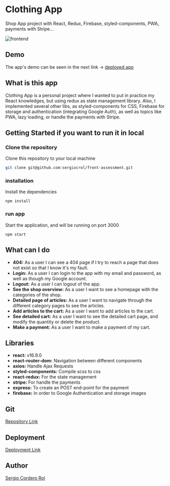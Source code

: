 # Clothing App
Shop App project with React, Redux, Firebase, styled-components, PWA, payments with Stripe...

![frontend](https://res.cloudinary.com/drcjcovjy/image/upload/v1592238904/misc/Clothing_wthkk7.png)

## Demo

The app's demo can be seen in the next link -> [deployed app](https://scrb-clothing.herokuapp.com/)

## What is this app

Clothing App is a personal project where I wanted to put in practice my React knowledges, but using redux as state management library. Also, I implemented several other libs, as styled-components for CSS, Firebase for storage and authentication (integrating Google Auth), as well as topics like PWA, lazy loading, or handle the payments with Stripe.

## Getting Started if you want to run it in local

### Clone the repository

Clone this repository to your local machine

```bash
git clone git@github.com:sergiocrol/front-assessment.git
```

### installation

Install the dependencies

```
npm install
```
### run app

Start the application, and will be running on port 3000

```
npm start
```

## What can I do

-  **404:** As a user I can see a 404 page if I try to reach a page that does not exist so that I know it's my fault.
-  **Login:** As a user I can login to the app with my email and password, as well as though my Google account.
-  **Logout:** As a user I can logout of the app.
-  **See the shop overview:** As a user I want to see a homepage with the categories of the shop.
-  **Detailed page of articles:** As a user I want to navigate through the different category pages to see the articles.
-  **Add articles to the cart:** As a user I want to add articles to the cart.
-  **See detailed cart:** As a user I want to see the detailed cart page, and modify the quantity or delete the product.
-  **Make a payment:** As a user I want to make a payment of my cart.

## Libraries

- **react:** v16.9.0
- **react-router-dom:** Navigation between different components
- **axios:**  Handle Ajax Requests
- **styled-components:** Compile scss to css
- **react-redux:** For the state management
- **stripe:** For handle the payments
- **express:** To create an POST end-point for the payment
- **firebase:** In order to Google Authentication and storage images

## Git

[Repository Link](https://github.com/sergiocrol/clothing)

## Deployment

[Deployment Link](https://scrb-clothing.herokuapp.com/)

## Author

[Sergio Cordero Rol](https://github.com/sergiocrol)
